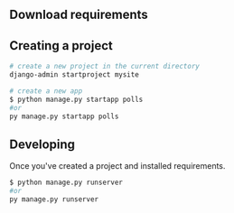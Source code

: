 ## Download requirements

## Creating a project

```bash
# create a new project in the current directory
django-admin startproject mysite

# create a new app
$ python manage.py startapp polls
#or
py manage.py startapp polls

```

## Developing

Once you've created a project and installed requirements.

```bash
$ python manage.py runserver
#or
py manage.py runserver
```
